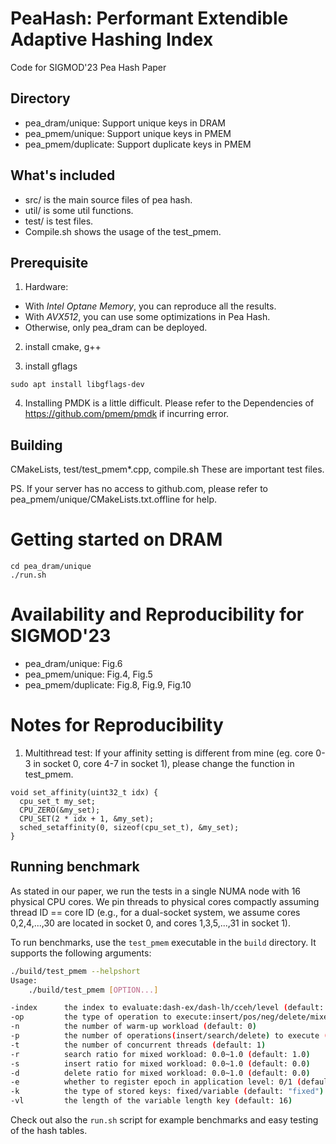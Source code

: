 # PeaHash: Performant Extendible Adaptive Hashing Index

Code for SIGMOD'23 Pea Hash Paper


## Directory
- pea_dram/unique: Support unique keys in DRAM
- pea_pmem/unique: Support unique keys in PMEM
- pea_pmem/duplicate: Support duplicate keys in PMEM

## What's included
- src/ is the main source files of pea hash.
- util/ is some util functions.
- test/ is test files.
- Compile.sh shows the usage of the test_pmem.

## Prerequisite

1. Hardware: 
- With *Intel Optane Memory*, you can reproduce all the results.
- With *AVX512*, you can use some optimizations in Pea Hash.
- Otherwise, only pea_dram can be deployed.

2. install cmake,  g++

3. install gflags
```
sudo apt install libgflags-dev
```

4. Installing PMDK is a little difficult. Please refer to the Dependencies of https://github.com/pmem/pmdk if incurring error.

## Building
CMakeLists, test/test_pmem*.cpp, compile.sh
These are important test files.

PS. If your server has no access to github.com, please refer to pea_pmem/unique/CMakeLists.txt.offline for help.


# Getting started on DRAM
```
cd pea_dram/unique
./run.sh
```


# Availability and Reproducibility for SIGMOD'23
- pea_dram/unique: Fig.6
- pea_pmem/unique: Fig.4, Fig.5
- pea_pmem/duplicate: Fig.8, Fig.9, Fig.10

# Notes for Reproducibility
1. Multithread test: If your affinity setting is different from mine (eg. core 0-3 in socket 0, core 4-7 in socket 1), please change the function in test_pmem.
```
void set_affinity(uint32_t idx) {
  cpu_set_t my_set;
  CPU_ZERO(&my_set);
  CPU_SET(2 * idx + 1, &my_set);
  sched_setaffinity(0, sizeof(cpu_set_t), &my_set);
}
```

## Running benchmark

As stated in our paper, we run the tests in a single NUMA node with 16 physical CPU cores. We pin threads to physical cores compactly assuming thread ID == core ID (e.g., for a dual-socket system, we assume cores 0,2,4,...,30 are located in socket 0, and cores 1,3,5,...,31 in socket 1).  

To run benchmarks, use the `test_pmem` executable in the `build` directory. It supports the following arguments:

```bash
./build/test_pmem --helpshort
Usage: 
    ./build/test_pmem [OPTION...]

-index      the index to evaluate:dash-ex/dash-lh/cceh/level (default: "dash-ex")
-op         the type of operation to execute:insert/pos/neg/delete/mixed (default: "full")
-n          the number of warm-up workload (default: 0)
-p          the number of operations(insert/search/delete) to execute (default: 20000000)
-t          the number of concurrent threads (default: 1)
-r          search ratio for mixed workload: 0.0~1.0 (default: 1.0)
-s          insert ratio for mixed workload: 0.0~1.0 (default: 0.0)
-d          delete ratio for mixed workload: 0.0~1.0 (default: 0.0)
-e          whether to register epoch in application level: 0/1 (default: 0)
-k          the type of stored keys: fixed/variable (default: "fixed")
-vl         the length of the variable length key (default: 16)
```
Check out also the `run.sh` script for example benchmarks and easy testing of the hash tables. 